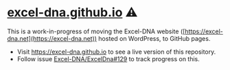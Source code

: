# [excel-dna.github.io](https://excel-dna.github.io) ⚠

This is a work-in-progress of moving the Excel-DNA website ([https://excel-dna.net](https://excel-dna.net)) hosted on WordPress, to GitHub pages.

- Visit https://excel-dna.github.io to see a live version of this repository.
- Follow issue [Excel-DNA/ExcelDna#129](https://github.com/Excel-DNA/ExcelDna/issues/129) to track progress on this.
